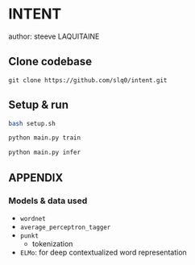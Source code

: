 
# INTENT

author: steeve LAQUITAINE  


## Clone codebase

```
git clone https://github.com/slq0/intent.git
```

## Setup & run

```bash
bash setup.sh
```

```bash
python main.py train
```

```bash
python main.py infer
```

## APPENDIX 

### Models & data used

* `wordnet`
* `average_perceptron_tagger`
* `punkt`
  * tokenization
* `ELMo`: for deep contextualized word representation 
